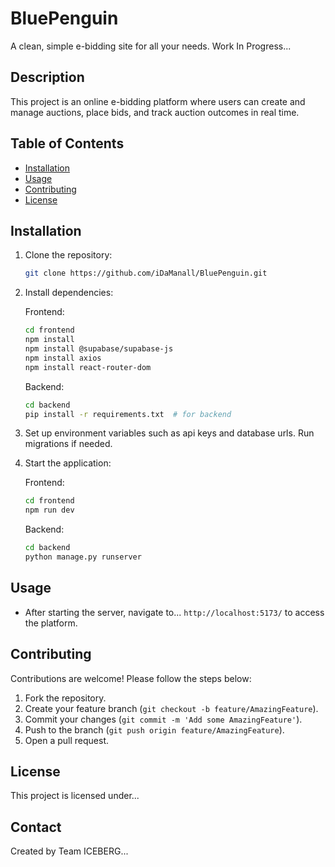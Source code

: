 # BluePenguin
A clean, simple e-bidding site for all your needs. Work In Progress...

## Description
This project is an online e-bidding platform where users can create and manage auctions, place bids, and track auction outcomes in real time.

## Table of Contents
- [Installation](#installation)
- [Usage](#usage)<!-- -  [Features](#features) -->
- [Contributing](#contributing)
- [License](#license)

## Installation
1. Clone the repository:
   ```bash
   git clone https://github.com/iDaManall/BluePenguin.git
   ```
2. Install dependencies:

   Frontend:
   ```bash
   cd frontend
   npm install
   npm install @supabase/supabase-js
   npm install axios
   npm install react-router-dom
   ```
   Backend:
   ```bash
   cd backend
   pip install -r requirements.txt  # for backend
   ```
4. Set up environment variables such as api keys and database urls. Run migrations if needed. 

5. Start the application:
   
   Frontend:
   ```bash
   cd frontend
   npm run dev
   ```
   Backend:
   ```bash
   cd backend
   python manage.py runserver
   ```

## Usage
- After starting the server, navigate to... `http://localhost:5173/` to access the platform.
  <!-- Create a new auction by clicking "Create Auction" and filling out the form. -->

<!---
## Features
 User authentication and profile management
- Real-time auction updates using WebSockets
- Admin dashboard for auction management 
- TBD -->

## Contributing
Contributions are welcome! Please follow the steps below:
1. Fork the repository.
2. Create your feature branch (`git checkout -b feature/AmazingFeature`).
3. Commit your changes (`git commit -m 'Add some AmazingFeature'`).
4. Push to the branch (`git push origin feature/AmazingFeature`).
5. Open a pull request.

## License
This project is licensed under... <!-- the MIT License - see the [LICENSE](LICENSE) file for details. -->

## Contact
Created by Team ICEBERG... <!-- [Your Name](https://yourwebsite.com) - feel free to contact us! -->
